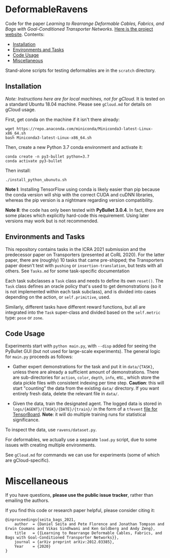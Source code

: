 # DeformableRavens

Code for the paper *Learning to Rearrange Deformable Cables, Fabrics, and Bags
with Goal-Conditioned Transporter Networks*. [Here is the project website][5].
Contents:

- [Installation](#installation)
- [Environments and Tasks](#environments-and-tasks)
- [Code Usage](#code-usage)
- [Miscellaneous](#miscellaneous)

Stand-alone scripts for testing deformables are in the `scratch` directory.

## Installation

*Note: Instructions here are for local machines, not for gCloud.* It is tested
on a standard Ubuntu 18.04 machine. Please see `gCloud.md` for details on
gCloud usage.

First, get conda on the machine if it isn't there already:

```
wget https://repo.anaconda.com/miniconda/Miniconda3-latest-Linux-x86_64.sh
bash Miniconda3-latest-Linux-x86_64.sh
```

Then, create a new Python 3.7 conda environment and activate it:

```
conda create -n py3-bullet python=3.7
conda activate py3-bullet
```

Then install:

```
./install_python_ubunutu.sh
```

**Note I**: Installing TensorFlow using conda is likely easier than pip because
the conda version will ship with the correct CUDA and cuDNN libraries, whereas
the pip version is a nightmare regarding version compatibility.

**Note II**: the code has only been tested with **PyBullet 3.0.4**. In fact,
there are some places which explicitly hard-code this requirement. Using later
versions may work but is not recommended.

## Environments and Tasks

This repository contains tasks in the ICRA 2021 submission and the predecessor
paper on Transporters (presented at CoRL 2020). For the latter paper, there are
(roughly) 10 tasks that came pre-shipped; the Transporters paper doesn't test
with `pushing` or `insertion-translation`, but tests with all others. See
`Tasks.md` for some task-specific documentation

Each task subclasses a `Task` class and needs to define its own `reset()`. The
`Task` class defines an oracle policy that's used to get demonstrations (so it
is not implemented within each task subclass), and is divided into cases
depending on the action, or `self.primitive`, used.

Similarly, different tasks have different reward functions, but all are
integrated into the `Task` super-class and divided based on the `self.metric`
type: `pose` or `zone`.

## Code Usage

Experiments start with `python main.py`, with `--disp` added for seeing the
PyBullet GUI (but not used for large-scale experiments). The general logic for
`main.py` proceeds as follows:

- Gather expert demonstrations for the task and put it in `data/{TASK}`, unless
  there are already a sufficient amount of demonstrations. There are
  sub-directories for `action`, `color`, `depth`, `info`, etc., which store the
  data pickle files with consistent indexing per time step. **Caution**: this
  will start "counting" the data from the existing `data/` directory. If you
  want entirely fresh data, delete the relevant file in `data/`.

- Given the data, train the designated agent. The logged data is stored in
  `logs/{AGENT}/{TASK}/{DATE}/{train}/` in the form of a `tfevent` [file for
  TensorBoard][4]. **Note**: it will do multiple training runs for statistical
  significance.

To inspect the data, use `ravens/dataset.py`.

For deformables, we actually use a separate `load.py` script, due to some
issues with creating multiple environments.

See `gCloud.md` for commands we can use for experiments (some of which are
gCloud-specific).

# Miscellaneous

If you have questions, **please use the public issue tracker**, rather than
emailing the authors.

If you find this code or research paper helpful, please consider citing it:

```
@inproceedings{seita_bags_2021,
    author  = {Daniel Seita and Pete Florence and Jonathan Tompson and Erwin Coumans and Vikas Sindhwani and Ken Goldberg and Andy Zeng},
    title   = {{Learning to Rearrange Deformable Cables, Fabrics, and Bags with Goal-Conditioned Transporter Networks}},
    journal = {arXiv preprint arXiv:2012.03385},
    Year    = {2020}
}
```

[1]:https://www.tensorflow.org/hub/installation
[2]:https://github.com/tensorflow/addons/issues/1132
[3]:https://partner-code.googlesource.com/project-reach/+/75459a560ea9ae4b9d7283ef39d4a4d99598ab81
[4]:https://stackoverflow.com/a/56537286/3287820
[5]:https://berkeleyautomation.github.io/bags/
